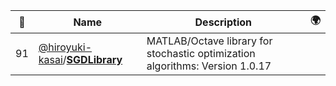|:star2: | Name | Description | 🌍|
|---|---|---|---|
|91|[@hiroyuki-kasai](https://github.com/hiroyuki-kasai)/[**SGDLibrary**](https://github.com/hiroyuki-kasai/SGDLibrary)|MATLAB/Octave library for stochastic optimization algorithms: Version 1.0.17||

